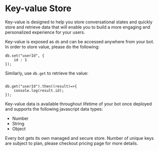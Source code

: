 # Key-value Store

Key-value is designed to help you store conversational states and quickly store and retrieve data that will enable you to build a more engaging and personalized experience for your users.

Key-value is exposed as `db` and can be accessed anywhere from your bot. In order to store value, please do the following:

```
db.set("userId", {
    id : 1
});

```

Similarly, use `db.get` to retrieve the value:

```

db.get("userId").then((result)=>{
    console.log(result.id);
});

```

Key-value data is available throughout lifetime of your bot once deployed and supports the following javascript data types:

* Number
* String
* Object



Every bot gets its own managed and secure store. Number of unique keys are subject to plan, please checkout pricing page for more details.
